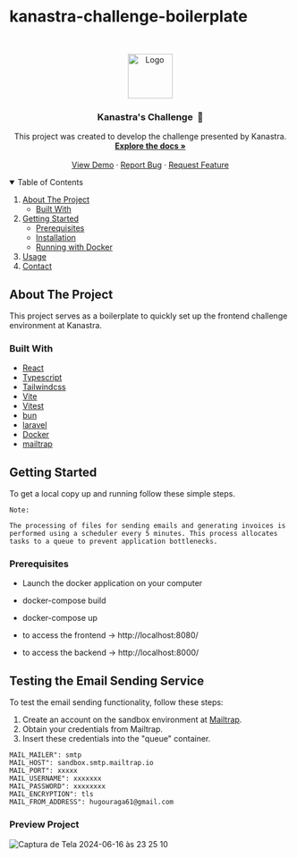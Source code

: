 # kanastra-challenge-boilerplate

<!-- PROJECT -->
<br />
<p align="center">

  <img src="https://avatars.githubusercontent.com/u/96804932?s=200&v=4" alt="Logo" width="80" height="80">

  <h3 align="center">Kanastra's Challenge  🚀</h3>

  <p align="center">
     This project was created to develop the challenge presented by Kanastra.
    <br />
    <a href="https://github.com/Kanastra-Tech/kanastra-challenge-boilerplate"><strong>Explore the docs »</strong></a>
    <br />
    <br />
    <a href="https://github.com/Kanastra-Tech/kanastra-challenge-boilerplate">View Demo</a>
    ·
    <a href="https://github.com/Kanastra-Tech/kanastra-challenge-boilerplate/issues">Report Bug</a>
    ·
    <a href="https://github.com/Kanastra-Tech/kanastra-challenge-boilerplate/issues">Request Feature</a>
  </p>
</p>

<!-- TABLE OF CONTENTS -->
<details open="open">
  <summary>Table of Contents</summary>
  <ol>
    <li>
      <a href="#about-the-project">About The Project</a>
      <ul>
        <li><a href="#built-with">Built With</a></li>
      </ul>
    </li>
    <li>
      <a href="#getting-started">Getting Started</a>
      <ul>
        <li><a href="#prerequisites">Prerequisites</a></li>
        <li><a href="#installation">Installation</a></li>
        <li><a href="#docker">Running with Docker</a></li>
      </ul>
    </li>
    <li><a href="#usage">Usage</a></li>
    <li><a href="#contact">Contact</a></li>
  </ol>
</details>

<!-- ABOUT THE PROJECT -->

## About The Project

This project serves as a boilerplate to quickly set up the frontend challenge environment at Kanastra.

### Built With

- [React](https://reactjs.org/)
- [Typescript](https://www.typescriptlang.org/)
- [Tailwindcss](https://tailwindcss.com/)
- [Vite](https://vitejs.dev)
- [Vitest](https://vitest.dev/api/expect.htmlv)
- [bun](https://bun.sh/)
- [laravel](https://laravel.com/)
- [Docker](https://www.docker.com/)
- [mailtrap](https://mailtrap.io/)

<!-- GETTING STARTED -->

## Getting Started

To get a local copy up and running follow these simple steps.

```
Note:

The processing of files for sending emails and generating invoices is performed using a scheduler every 5 minutes. This process allocates tasks to a queue to prevent application bottlenecks.
```

<!-- Prerequisites -->

### Prerequisites

- Launch the docker application on your computer

- docker-compose build

- docker-compose up

- to access the frontend -> http://localhost:8080/
- to access the backend -> http://localhost:8000/

## Testing the Email Sending Service

To test the email sending functionality, follow these steps:

1. Create an account on the sandbox environment at [Mailtrap](https://mailtrap.io/).
2. Obtain your credentials from Mailtrap.
3. Insert these credentials into the "queue" container.
   
```
MAIL_MAILER": smtp
MAIL_HOST": sandbox.smtp.mailtrap.io
MAIL_PORT": xxxxx
MAIL_USERNAME": xxxxxxx
MAIL_PASSWORD": xxxxxxxx
MAIL_ENCRYPTION": tls
MAIL_FROM_ADDRESS": hugouraga61@gmail.com
```


<!-- GETTING STARTED -->

### Preview Project

![Captura de Tela 2024-06-16 às 23 25 10](https://github.com/hugouraga/kanastra-challange/assets/24661690/6303b1ea-2b3e-4046-8d30-47bd1f7cfab4)



